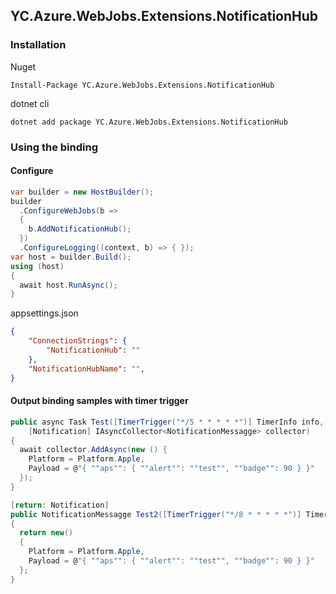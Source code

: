 ## YC.Azure.WebJobs.Extensions.NotificationHub
### Installation
Nuget
```
Install-Package YC.Azure.WebJobs.Extensions.NotificationHub
```

dotnet cli
```
dotnet add package YC.Azure.WebJobs.Extensions.NotificationHub
```

### Using the binding

#### Configure
```csharp
var builder = new HostBuilder();
builder
  .ConfigureWebJobs(b =>
  {
    b.AddNotificationHub();
  })
  .ConfigureLogging((context, b) => { });
var host = builder.Build();
using (host)
{
  await host.RunAsync();
}
```

appsettings.json
```json
{
    "ConnectionStrings": {
        "NotificationHub": ""
    },
    "NotificationHubName": "",
}
```

#### Output binding samples with timer trigger
```csharp
public async Task Test([TimerTrigger("*/5 * * * * *")] TimerInfo info,
	[Notification] IAsyncCollector<NotificationMessagge> collector)
{
  await collector.AddAsync(new () {
    Platform = Platform.Apple,
    Payload = @"{ ""aps"": { ""alert"": ""test"", ""badge"": 90 } }"
  });
}

[return: Notification]
public NotificationMessagge Test2([TimerTrigger("*/8 * * * * *")] TimerInfo info)
{
  return new()
  {
    Platform = Platform.Apple,
    Payload = @"{ ""aps"": { ""alert"": ""test"", ""badge"": 90 } }"
  };
}
```